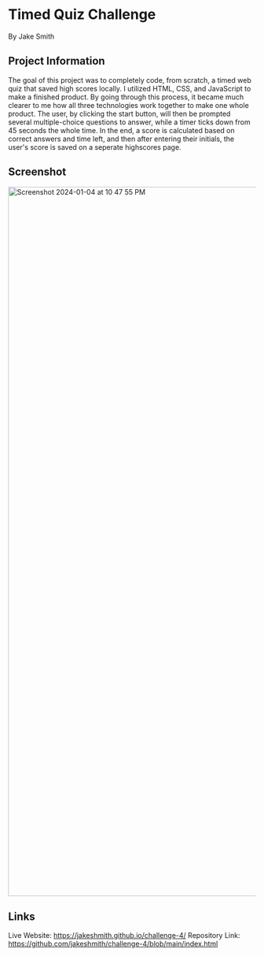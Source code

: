 # Timed Quiz Challenge
By Jake Smith

## Project Information
The goal of this project was to completely code, from scratch, a timed web quiz that saved high scores locally. I utilized HTML, CSS, and JavaScript to make a finished product.
By going through this process, it became much clearer to me how all three technologies work together to make one whole product. The user, by clicking the start button,
will then be prompted several multiple-choice questions to answer, while a timer ticks down from 45 seconds the whole time. In the end, a score is calculated based on correct
answers and time left, and then after entering their initials, the user's score is saved on a seperate highscores page.

## Screenshot
<img width="1440" alt="Screenshot 2024-01-04 at 10 47 55 PM" src="https://github.com/jakeshmith/challenge-4/assets/153260507/f93cfef0-4c67-4018-afe2-d2219131ae55">

## Links
Live Website: https://jakeshmith.github.io/challenge-4/
Repository Link: https://github.com/jakeshmith/challenge-4/blob/main/index.html
